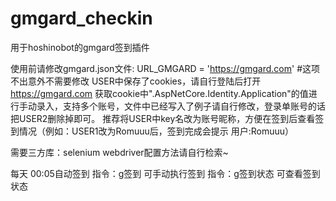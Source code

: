 # gmgard_checkin
用于hoshinobot的gmgard签到插件

使用前请修改gmgard.json文件:
  URL_GMGARD = 'https://gmgard.com' #这项不出意外不需要修改
  USER中保存了cookies，请自行登陆后打开 https://gmgard.com 获取cookie中".AspNetCore.Identity.Application"的值进行手动录入，支持多个账号，文件中已经写入了例子请自行修改，登录单账号的话把USER2删除掉即可。
  推荐将USER中key名改为账号昵称，方便在签到后查看签到情况（例如：USER1改为Romuuu后，签到完成会提示 用户:Romuuu）
  
  需要三方库：selenium
  webdriver配置方法请自行检索~
  
  每天 00:05自动签到
  指令：g签到 可手动执行签到
  指令：g签到状态 可查看签到状态
